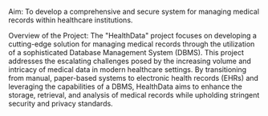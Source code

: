 Aim:  To develop a comprehensive and secure system for managing medical records within healthcare institutions.

Overview of the Project:
The "HealthData" project focuses on developing a cutting-edge solution for managing medical records through the utilization of a sophisticated Database Management System (DBMS). This project addresses the escalating challenges posed by the increasing volume and intricacy of medical data in modern healthcare settings. By transitioning from manual, paper-based systems to electronic health records (EHRs) and leveraging the capabilities of a DBMS, HealthData aims to enhance the storage, retrieval, and analysis of medical records while upholding stringent security and privacy standards.

